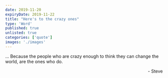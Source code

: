 ```yaml
---
date: 2019-11-20
expiryDate: 2019-11-22
title: "Here's to the crazy ones"
type: 'Word'
published: true
unlisted: true
categories: ['quote']
images: './images'
---
```


... Because the people who are crazy enough to think they can change the world, are the ones who do.

<div style="text-align:right">- Steve</div>
